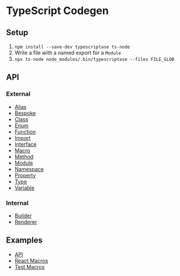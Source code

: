 # TypeScript Codegen

## Setup

1. `npm install --save-dev typescriptase ts-node`
1. Write a file with a named export for a `Module`
2. `npx ts-node node_modules/.bin/typescriptase --files FILE_GLOB`

## API

### External

* [Alias](https://github.com/arichiv/typescriptase/blob/master/src/alias.ts)
* [Bespoke](https://github.com/arichiv/typescriptase/blob/master/src/bespoke.ts)
* [Class](https://github.com/arichiv/typescriptase/blob/master/src/class.ts)
* [Enum](https://github.com/arichiv/typescriptase/blob/master/src/enum.ts)
* [Function](https://github.com/arichiv/typescriptase/blob/master/src/function.ts)
* [Import](https://github.com/arichiv/typescriptase/blob/master/src/import.ts)
* [Interface](https://github.com/arichiv/typescriptase/blob/master/src/interface.ts)
* [Macro](https://github.com/arichiv/typescriptase/blob/master/src/macro.ts)
* [Method](https://github.com/arichiv/typescriptase/blob/master/src/method.ts)
* [Module](https://github.com/arichiv/typescriptase/blob/master/src/module.ts)
* [Namespace](https://github.com/arichiv/typescriptase/blob/master/src/namespace.ts)
* [Property](https://github.com/arichiv/typescriptase/blob/master/src/property.ts)
* [Type](https://github.com/arichiv/typescriptase/blob/master/src/type.ts)
* [Variable](https://github.com/arichiv/typescriptase/blob/master/src/variable.ts)

### Internal

* [Builder](https://github.com/arichiv/typescriptase/blob/master/src/builder.ts)
* [Renderer](https://github.com/arichiv/typescriptase/blob/master/src/renderer.ts)

## Examples

* [API](https://github.com/arichiv/typescriptase/blob/master/src/__tests__/examples.ts)
* [React Macros](https://github.com/arichiv/typescriptase/blob/master/gen/views.ts)
* [Test Macros](https://github.com/arichiv/typescriptase/blob/master/gen/tests.ts)
